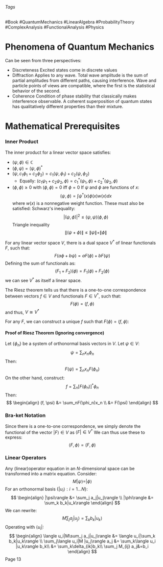 ###### Tags
#Book #QuantumMechanics #LinearAlgebra #ProbabilityTheory #ComplexAnalysis #FunctionalAnalysis #Physics
# Phenomena of Quantum Mechanics
Can be seen from three perspectives:
- Discreteness
	Excited states come in discrete values
- Diffraction
	Applies to any wave. Total wave amplitude is the sum of partial amplitudes from different paths, causing interference. Wave and particle points of views are compatible, where the first is the statistical behavior of the second. 
- Coherence
	Condition of phase stability that classically makes interference observable. A coherent superposition of quantum states has qualitatively different properties than their mixture.
# Mathematical Prerequisites
### Inner Product
The inner product for a linear vector space satisfies:
- $(\psi, \phi)\in\mathbb{C}$
- $(\phi, \psi) = (\psi, \phi)^*$
- $(\psi, c_1\phi_1 + c_2\phi_2) = c_1(\psi, \phi_1) + c_2(\psi, \phi_2)$
	- Equally: $(c_1\psi_1 + c_2\psi_2, \phi) = c_1^*(\psi_1, \phi) + c_2^*(\psi_2, \phi)$
- $(\phi, \phi)\geq 0$ with $(\phi, \phi) = 0$ iff $\phi = 0$
If $\psi$ and $\phi$ are functions of $x$:
$$
(\psi, \phi) = \int \psi^*(x)\phi(x)w(x)dx
$$
where $w(x)$ is a nonnegative weight function.
These must also be satisfied:
Schwarz's inequality:
$$
|(\psi, \phi)|^2\leq(\psi, \psi)(\phi, \phi)
$$
Triangle inequality
$$
\|(\psi + \phi)\| \leq \|\psi\| + \|\phi\|
$$

For any linear vector space $V$, there is a dual space $V^*$ of linear functionals $F$, such that:
$$
F(a\phi + b\psi) = aF(\phi) + bF(\psi)
$$
Defining the sum of functionals as:
$$
(F_1 + F_2)(\phi) = F_1(\phi) + F_2(\phi)
$$
we can see $V^*$ as itself a linear space.

The Riesz theorem tells us that there is a one-to-one correspondence between vectors $f\in V$ and functionals $F\in V^*$, such that:
$$
F(\phi) = (f, \phi)
$$
and thus, $V\cong V^*$

For any $F$, we can construct a unique $f$ such that $F(\phi) = (f, \phi)$:

#### Proof of Riesz Theorem (Ignoring convergence)
Let $\{\phi_n\}$ be a system of orthonormal basis vectors in $V$.
Let $\psi \in V$:
$$
\psi = \sum_n x_n \phi_n
$$
Then: 
$$
F(\psi) = \sum_n x_n F(\phi_n)
$$
On the other hand, construct:
$$
f = \sum_n [F(\phi_n)]^*\phi_n
$$
Then: 
$$
\begin{align}
(f, \psi) &= \sum_nF(\phi_n)x_n \\ 
&= F(\psi)
\end{align}
$$
### Bra-ket Notation
Since there is a one-to-one correspondence, we simply denote the functional of the vector $|F\rangle \in V$ as $\langle F| \in V^*$
We can thus use these to express:
$$
\langle F, \phi\rangle = (F, \phi)
$$
### Linear Operators
Any (linear)operator equation in an $N$-dimensional space can be transformed into a matrix equation.
Consider:
$$
M|\psi\rangle = |\phi\rangle
$$
For an orthonormal basis $\{|u_i\rangle : i=1 ...N\}$:
$$
\begin{align}
|\psi\rangle &= \sum_j a_j|u_j\rangle \\
|\phi\rangle &= \sum_k b_k|u_k\rangle
\end{align}
$$
We can rewrite:
$$
M\sum_j a_j|u_j\rangle = \sum_k b_k|u_k\rangle
$$
Operating with $\langle u_i|$:
$$
\begin{align}
\langle u_i|M\sum_j a_j|u_j\rangle &= \langle u_i|\sum_k b_k|u_k\rangle \\
\sum_j\langle u_i|M |u_j\rangle a_j &= \sum_k\langle u_i |u_k\rangle b_k\\
&= \sum_k\delta_{ik}b_k\\ \sum_j M_{ij} a_j&=b_i
\end{align}
$$
Page 13